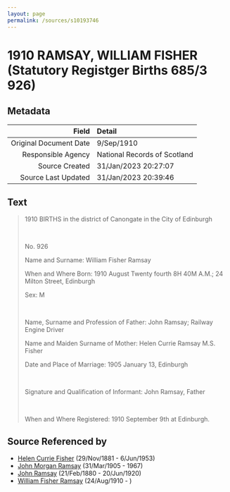 ```yaml
---
layout: page
permalink: /sources/s10193746
---
```


# 1910 RAMSAY, WILLIAM FISHER (Statutory Registger Births 685/3 926)

## Metadata

Field | Detail
---:|:---
Original Document Date | 9/Sep/1910
Responsible Agency | National Records of Scotland
Source Created | 31/Jan/2023 20:27:07
Source Last Updated | 31/Jan/2023 20:39:46

## Text

> 1910 BIRTHS in the district of Canongate in the City of Edinburgh
>
> <br/>
>
> No. 926
>
> Name and Surname: William Fisher Ramsay
>
> When and Where Born: 1910 August Twenty fourth 8H 40M A.M.; 24 Milton Street, Edinburgh
>
> Sex: M
>
> <br/>
>
> Name, Surname and Profession of Father: John Ramsay; Railway Engine Driver
>
> Name and Maiden Surname of Mother: Helen Currie Ramsay M.S. Fisher
>
> Date and Place of Marriage: 1905 January 13, Edinburgh
>
> <br/>
>
> Signature and Qualification of Informant: John Ramsay, Father
>
> <br/>
>
> When and Where Registered: 1910 September 9th at Edinburgh.
>

## Source Referenced by

* [Helen Currie Fisher](../people/@18426904@-helen-currie-fisher-b1881-11-29-d1953-6-6.md) (29/Nov/1881 - 6/Jun/1953)
* [John Morgan Ramsay](../people/@55070438@-john-morgan-ramsay-b1905-3-31-d1967.md) (31/Mar/1905 - 1967)
* [John Ramsay](../people/@64225415@-john-ramsay-b1880-2-21-d1920-6-20.md) (21/Feb/1880 - 20/Jun/1920)
* [William Fisher Ramsay](../people/@81255608@-william-fisher-ramsay-b1910-8-24-d.md) (24/Aug/1910 - )
